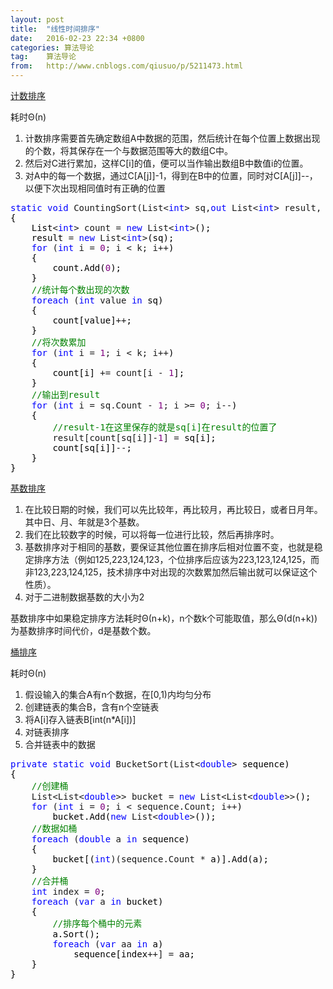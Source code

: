 ```yaml
---
layout: post
title:  "线性时间排序"
date:   2016-02-23 22:34 +0800
categories: 算法导论
tag:    算法导论
from:   http://www.cnblogs.com/qiusuo/p/5211473.html
---
```

<p><a name="jspx1" href="#jspx1">计数排序</a></p>
<p>耗时&Theta;(n)</p>
<ol>
<li>计数排序需要首先确定数组A中数据的范围，然后统计在每个位置上数据出现的个数，将其保存在一个与数据范围等大的数组C中。</li>
<li>然后对C进行累加，这样C[i]的值，便可以当作输出数组B中数值i的位置。</li>
<li>对A中的每一个数据，通过C[A[j]]-1，得到在B中的位置，同时对C[A[j]]--，以便下次出现相同值时有正确的位置</li>
</ol>
<div class="cnblogs_code">
<pre><span style="color: #0000ff;">static</span> <span style="color: #0000ff;">void</span> CountingSort(List&lt;<span style="color: #0000ff;">int</span>&gt; sq,<span style="color: #0000ff;">out</span> List&lt;<span style="color: #0000ff;">int</span>&gt; result, <span style="color: #0000ff;">int</span><span style="color: #000000;"> k)
{
    List</span>&lt;<span style="color: #0000ff;">int</span>&gt; count = <span style="color: #0000ff;">new</span> List&lt;<span style="color: #0000ff;">int</span>&gt;<span style="color: #000000;">();
    result </span>= <span style="color: #0000ff;">new</span> List&lt;<span style="color: #0000ff;">int</span>&gt;<span style="color: #000000;">(sq);
    </span><span style="color: #0000ff;">for</span> (<span style="color: #0000ff;">int</span> i = <span style="color: #800080;">0</span>; i &lt; k; i++<span style="color: #000000;">)
    {
        count.Add(</span><span style="color: #800080;">0</span><span style="color: #000000;">);
    }
    </span><span style="color: #008000;">//</span><span style="color: #008000;">统计每个数出现的次数</span>
    <span style="color: #0000ff;">foreach</span> (<span style="color: #0000ff;">int</span> value <span style="color: #0000ff;">in</span><span style="color: #000000;"> sq)
    {
        count[value]</span>++<span style="color: #000000;">;
    }
    </span><span style="color: #008000;">//</span><span style="color: #008000;">将次数累加</span>
    <span style="color: #0000ff;">for</span> (<span style="color: #0000ff;">int</span> i = <span style="color: #800080;">1</span>; i &lt; k; i++<span style="color: #000000;">)
    {
        count[i] </span>+= count[i - <span style="color: #800080;">1</span><span style="color: #000000;">];
    }
    </span><span style="color: #008000;">//</span><span style="color: #008000;">输出到result</span>
    <span style="color: #0000ff;">for</span> (<span style="color: #0000ff;">int</span> i = sq.Count - <span style="color: #800080;">1</span>; i &gt;= <span style="color: #800080;">0</span>; i--<span style="color: #000000;">)
    {
        </span><span style="color: #008000;">//</span><span style="color: #008000;">result-1在这里保存的就是sq[i]在result的位置了</span>
        result[count[sq[i]]-<span style="color: #800080;">1</span>] =<span style="color: #000000;"> sq[i];
        count[sq[i]]</span>--<span style="color: #000000;">;
    }
}</span></pre>
</div>
<p><a name="jspx2" href="#jspx2">基数排序</a></p>
<ol>
<li>在比较日期的时候，我们可以先比较年，再比较月，再比较日，或者日月年。其中日、月、年就是3个基数。</li>
<li>我们在比较数字的时候，可以将每一位进行比较，然后再排序时。</li>
<li>基数排序对于相同的基数，要保证其他位置在排序后相对位置不变，也就是稳定排序方法（例如125,223,124,123，个位排序后应该为223,123,124,125，而非123,223,124,125，技术排序中对出现的次数累加然后输出就可以保证这个性质）。</li>
<li>对于二进制数据基数的大小为2</li>
</ol>
<p>基数排序中如果稳定排序方法耗时&Theta;(n+k)，n个数k个可能取值，那么&Theta;(d(n+k))为基数排序时间代价，d是基数个数。</p>
<p><a name="tpx" href="#tpx">桶排序</a></p>
<p>耗时&Theta;(n)</p>
<ol>
<li>假设输入的集合A有n个数据，在[0,1)内均匀分布</li>
<li>创建链表的集合B，含有n个空链表</li>
<li>将A[i]存入链表B[int(n*A[i])]</li>
<li>对链表排序</li>
<li>合并链表中的数据</li>
</ol>
<div class="cnblogs_code">
<pre><span style="color: #0000ff;">private</span> <span style="color: #0000ff;">static</span> <span style="color: #0000ff;">void</span> BucketSort(List&lt;<span style="color: #0000ff;">double</span>&gt;<span style="color: #000000;"> sequence)
{
    </span><span style="color: #008000;">//</span><span style="color: #008000;">创建桶</span>
    List&lt;List&lt;<span style="color: #0000ff;">double</span>&gt;&gt; bucket = <span style="color: #0000ff;">new</span> List&lt;List&lt;<span style="color: #0000ff;">double</span>&gt;&gt;<span style="color: #000000;">();
    </span><span style="color: #0000ff;">for</span> (<span style="color: #0000ff;">int</span> i = <span style="color: #800080;">0</span>; i &lt; sequence.Count; i++<span style="color: #000000;">)
        bucket.Add(</span><span style="color: #0000ff;">new</span> List&lt;<span style="color: #0000ff;">double</span>&gt;<span style="color: #000000;">());
    </span><span style="color: #008000;">//</span><span style="color: #008000;">数据如桶</span>
    <span style="color: #0000ff;">foreach</span> (<span style="color: #0000ff;">double</span> a <span style="color: #0000ff;">in</span><span style="color: #000000;"> sequence)
    {
        bucket[(</span><span style="color: #0000ff;">int</span>)(sequence.Count *<span style="color: #000000;"> a)].Add(a);
    }
    </span><span style="color: #008000;">//</span><span style="color: #008000;">合并桶</span>
    <span style="color: #0000ff;">int</span> index = <span style="color: #800080;">0</span><span style="color: #000000;">;
    </span><span style="color: #0000ff;">foreach</span> (<span style="color: #0000ff;">var</span> a <span style="color: #0000ff;">in</span><span style="color: #000000;"> bucket)
    {
        </span><span style="color: #008000;">//</span><span style="color: #008000;">排序每个桶中的元素</span>
<span style="color: #000000;">        a.Sort();
        </span><span style="color: #0000ff;">foreach</span> (<span style="color: #0000ff;">var</span> aa <span style="color: #0000ff;">in</span><span style="color: #000000;"> a)
            sequence[index</span>++] =<span style="color: #000000;"> aa;
    }
}</span></pre>
</div>
<p>&nbsp;</p>
